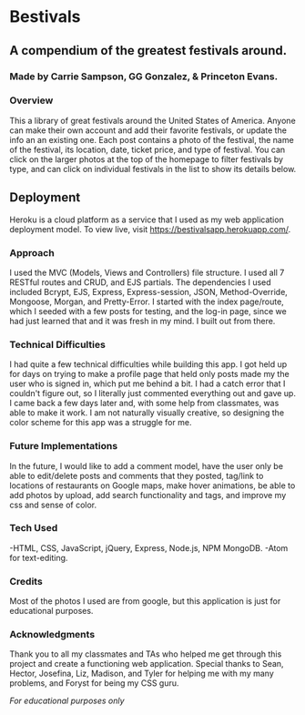 # Bestivals
## A compendium of the greatest festivals around.
### Made by Carrie Sampson, GG Gonzalez, &amp; Princeton Evans.



### Overview
  This a library of great festivals around the United States of America. Anyone can make their own account and add their favorite festivals, or update the info an an existing one. Each post contains a photo of the festival, the name of the festival, its location, date, ticket price, and type of festival. You can click on the larger photos at the top of the homepage to filter festivals by type, and can click on individual festivals in the list to show its details below.

## Deployment
  Heroku is a cloud platform as a service that I used as my web application deployment model. To view live, visit https://bestivalsapp.herokuapp.com/.


### Approach
  I used the MVC (Models, Views and Controllers) file structure. I used all 7 RESTful routes and CRUD, and EJS partials. The dependencies I used included Bcrypt, EJS, Express, Express-session, JSON, Method-Override, Mongoose, Morgan, and Pretty-Error. I started with the index page/route, which I seeded with a few posts for testing, and the log-in page, since we had just learned that and it was fresh in my mind. I built out from there.

### Technical Difficulties
  I had quite a few technical difficulties while building this app. I got held up for days on trying to make a profile page that held only posts made my the user who is signed in, which put me behind a bit. I had a catch error that I couldn't figure out, so I literally just commented everything out and gave up. I came back a few days later and, with some help from classmates, was able to make it work. I am not naturally visually creative, so designing the color scheme for this app was a struggle for me.

### Future Implementations
  In the future, I would like to add a comment model, have the user only be able to edit/delete posts and comments that they posted, tag/link to locations of restaurants on Google maps, make hover animations, be able to add photos by upload, add search functionality and tags, and improve my css and sense of color.

### Tech Used
  -HTML, CSS, JavaScript, jQuery, Express, Node.js, NPM MongoDB.
  -Atom for text-editing.

### Credits
  Most of the photos I used are from google, but this application is just for educational purposes.

### Acknowledgments
  Thank you to all my classmates and TAs who helped me get through this project and create a functioning web application. Special thanks to Sean, Hector, Josefina, Liz, Madison, and Tyler for helping me with my many problems, and Foryst for being my CSS guru.











*For educational purposes only*
